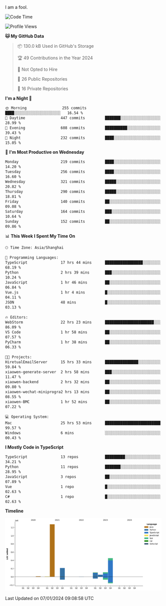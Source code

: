 I am a fool.

<!--START_SECTION:waka-->
![Code Time](http://img.shields.io/badge/Code%20Time-1%2C060%20hrs%2041%20mins-blue)

![Profile Views](http://img.shields.io/badge/Profile%20Views-0-blue)

**🐱 My GitHub Data** 

> 📦 130.0 kB Used in GitHub's Storage 
 > 
> 🏆 49 Contributions in the Year 2024
 > 
> 🚫 Not Opted to Hire
 > 
> 📜 26 Public Repositories 
 > 
> 🔑 16 Private Repositories 
 > 
**I'm a Night 🦉** 

```text
🌞 Morning                255 commits         ████░░░░░░░░░░░░░░░░░░░░░   16.54 % 
🌆 Daytime                447 commits         ███████░░░░░░░░░░░░░░░░░░   28.99 % 
🌃 Evening                608 commits         ██████████░░░░░░░░░░░░░░░   39.43 % 
🌙 Night                  232 commits         ████░░░░░░░░░░░░░░░░░░░░░   15.05 % 
```
📅 **I'm Most Productive on Wednesday** 

```text
Monday                   219 commits         ████░░░░░░░░░░░░░░░░░░░░░   14.20 % 
Tuesday                  256 commits         ████░░░░░░░░░░░░░░░░░░░░░   16.60 % 
Wednesday                321 commits         █████░░░░░░░░░░░░░░░░░░░░   20.82 % 
Thursday                 290 commits         █████░░░░░░░░░░░░░░░░░░░░   18.81 % 
Friday                   140 commits         ██░░░░░░░░░░░░░░░░░░░░░░░   09.08 % 
Saturday                 164 commits         ███░░░░░░░░░░░░░░░░░░░░░░   10.64 % 
Sunday                   152 commits         ██░░░░░░░░░░░░░░░░░░░░░░░   09.86 % 
```


📊 **This Week I Spent My Time On** 

```text
🕑︎ Time Zone: Asia/Shanghai

💬 Programming Languages: 
TypeScript               17 hrs 44 mins      █████████████████░░░░░░░░   68.19 % 
Python                   2 hrs 39 mins       ███░░░░░░░░░░░░░░░░░░░░░░   10.24 % 
JavaScript               1 hr 46 mins        ██░░░░░░░░░░░░░░░░░░░░░░░   06.84 % 
Vue.js                   1 hr 4 mins         █░░░░░░░░░░░░░░░░░░░░░░░░   04.11 % 
JSON                     48 mins             █░░░░░░░░░░░░░░░░░░░░░░░░   03.13 % 

🔥 Editors: 
WebStorm                 22 hrs 23 mins      ██████████████████████░░░   86.09 % 
VS Code                  1 hr 58 mins        ██░░░░░░░░░░░░░░░░░░░░░░░   07.57 % 
PyCharm                  1 hr 38 mins        ██░░░░░░░░░░░░░░░░░░░░░░░   06.33 % 

🐱‍💻 Projects: 
HiretualEmailServer      15 hrs 33 mins      ███████████████░░░░░░░░░░   59.84 % 
xiaowen-generate-server  2 hrs 58 mins       ███░░░░░░░░░░░░░░░░░░░░░░   11.47 % 
xiaowen-backend          2 hrs 32 mins       ██░░░░░░░░░░░░░░░░░░░░░░░   09.80 % 
xiaowen-wechat-miniprogra2 hrs 13 mins       ██░░░░░░░░░░░░░░░░░░░░░░░   08.55 % 
xiaowen-BMC              1 hr 52 mins        ██░░░░░░░░░░░░░░░░░░░░░░░   07.22 % 

💻 Operating System: 
Mac                      25 hrs 53 mins      █████████████████████████   99.57 % 
Windows                  6 mins              ░░░░░░░░░░░░░░░░░░░░░░░░░   00.43 % 
```

**I Mostly Code in TypeScript** 

```text
TypeScript               13 repos            █████████░░░░░░░░░░░░░░░░   34.21 % 
Python                   11 repos            ███████░░░░░░░░░░░░░░░░░░   28.95 % 
JavaScript               3 repos             ██░░░░░░░░░░░░░░░░░░░░░░░   07.89 % 
Vue                      1 repo              █░░░░░░░░░░░░░░░░░░░░░░░░   02.63 % 
C#                       1 repo              █░░░░░░░░░░░░░░░░░░░░░░░░   02.63 % 
```



**Timeline**

![Lines of Code chart](https://raw.githubusercontent.com/VeejaLiu/VeejaLiu/master/assets/bar_graph.png)


 Last Updated on 07/01/2024 09:08:58 UTC
<!--END_SECTION:waka-->
